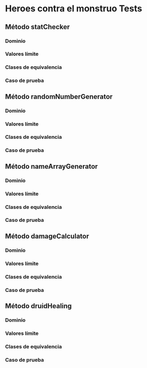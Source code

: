 # Heroes contra el monstruo Tests

## Método statChecker

### Dominio

### Valores límite

### Clases de equivalencia

### Caso de prueba


## Método randomNumberGenerator

### Dominio

### Valores límite

### Clases de equivalencia

### Caso de prueba


## Método nameArrayGenerator

### Dominio

### Valores límite

### Clases de equivalencia

### Caso de prueba



## Método damageCalculator

### Dominio

### Valores límite

### Clases de equivalencia

### Caso de prueba



## Método druidHealing

### Dominio

### Valores límite

### Clases de equivalencia

### Caso de prueba

